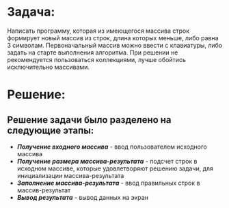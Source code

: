 # Задача: #
Написать программу, которая из имеющегося массива строк формирует новый массив из строк, длина которых меньше, либо равна 3 символам. Первоначальный массив можно ввести с клавиатуры, либо задать на старте выполнения алгоритма. При решении не рекомендуется пользоваться коллекциями, лучше обойтись исключительно массивами.

# Решение: #
## Решение задачи было разделено на следующие этапы: ##
* ***Получение входного массива*** - ввод пользователем исходного массива
* ***Получение размера массива-результата*** - подсчет строк в исходном массиве, которые удовлетворяют решению задачи, для инициализации массива-результата
* ***Заполнение массива-результата*** - ввод правильных строк в массив-результат
* ***Вывод результата*** - вывод данных на экран